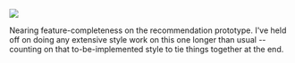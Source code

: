 ![](https://db-feed.s3.amazonaws.com/legacy/Screen_Shot_2018_01_03_at_5_37_17_PM-1515019219267.png)

Nearing feature-completeness on the recommendation prototype. I've held off on doing any extensive style work on this one longer than usual -- counting on that to-be-implemented style to tie things together at the end.
